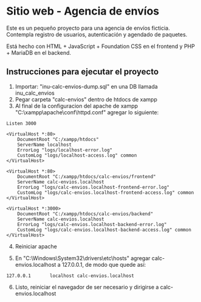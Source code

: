 # Sitio web - Agencia de envíos

Este es un pequeño proyecto para una agencia de envíos ficticia. Contempla registro de usuarios, autenticación y agendado de paquetes.

Está hecho con HTML + JavaScript + Foundation CSS en el frontend y PHP + MariaDB en el backend.

## Instrucciones para ejecutar el proyecto

1. Importar: "inu-calc-envios-dump.sql" en una DB llamada inu_calc_envios
2. Pegar carpeta "calc-envios" dentro de htdocs de xampp
3. Al final de la configuracion del apache de xampp "C:\xampp\apache\conf\httpd.conf" agregar lo siguiente:

```
Listen 3000

<VirtualHost *:80>
    DocumentRoot "C:/xampp/htdocs"
    ServerName localhost
    ErrorLog "logs/localhost-error.log"
    CustomLog "logs/localhost-access.log" common
</VirtualHost>

<VirtualHost *:80>
    DocumentRoot "C:/xampp/htdocs/calc-envios/frontend"
    ServerName calc-envios.localhost
    ErrorLog "logs/calc-envios.localhost-frontend-error.log"
    CustomLog "logs/calc-envios.localhost-frontend-access.log" common
</VirtualHost>

<VirtualHost *:3000>
    DocumentRoot "C:/xampp/htdocs/calc-envios/backend"
    ServerName calc-envios.localhost
    ErrorLog "logs/calc-envios.localhost-backend-error.log"
    CustomLog "logs/calc-envios.localhost-backend-access.log" common
</VirtualHost>
```

4. Reiniciar apache

5. En "C:\Windows\System32\drivers\etc\hosts" agregar calc-envios.localhost a 127.0.0.1, de modo que quede así:

```
127.0.0.1       localhost calc-envios.localhost
```

6. Listo, reiniciar el navegador de ser necesario y dirigirse a calc-envios.localhost
